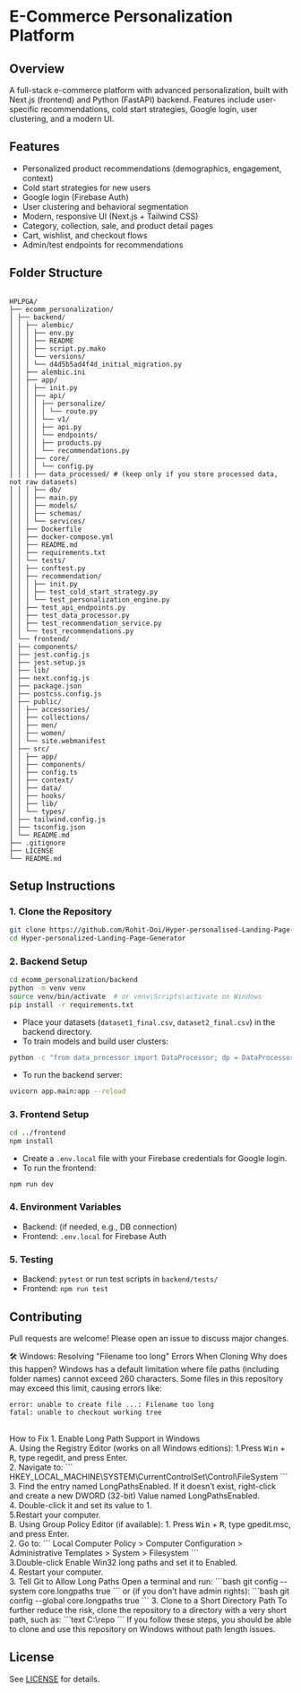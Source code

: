 # E-Commerce Personalization Platform

## Overview
A full-stack e-commerce platform with advanced personalization, built with Next.js (frontend) and Python (FastAPI) backend. Features include user-specific recommendations, cold start strategies, Google login, user clustering, and a modern UI.

## Features
- Personalized product recommendations (demographics, engagement, context)
- Cold start strategies for new users
- Google login (Firebase Auth)
- User clustering and behavioral segmentation
- Modern, responsive UI (Next.js + Tailwind CSS)
- Category, collection, sale, and product detail pages
- Cart, wishlist, and checkout flows
- Admin/test endpoints for recommendations

## Folder Structure
```

HPLPGA/
├── ecomm_personalization/
│ ├── backend/
│ │ ├── alembic/
│ │ │ ├── env.py
│ │ │ ├── README
│ │ │ ├── script.py.mako
│ │ │ └── versions/
│ │ │ └── d4d5b5ad4f4d_initial_migration.py
│ │ ├── alembic.ini
│ │ ├── app/
│ │ │ ├── init.py
│ │ │ ├── api/
│ │ │ │ ├── personalize/
│ │ │ │ │ └── route.py
│ │ │ │ └── v1/
│ │ │ │ ├── api.py
│ │ │ │ └── endpoints/
│ │ │ │ ├── products.py
│ │ │ │ └── recommendations.py
│ │ │ ├── core/
│ │ │ │ └── config.py
│ │ │ ├── data_processed/ # (keep only if you store processed data, not raw datasets)
│ │ │ ├── db/
│ │ │ ├── main.py
│ │ │ ├── models/
│ │ │ ├── schemas/
│ │ │ └── services/
│ │ ├── Dockerfile
│ │ ├── docker-compose.yml
│ │ ├── README.md
│ │ ├── requirements.txt
│ │ └── tests/
│ │ ├── conftest.py
│ │ ├── recommendation/
│ │ │ ├── init.py
│ │ │ ├── test_cold_start_strategy.py
│ │ │ └── test_personalization_engine.py
│ │ ├── test_api_endpoints.py
│ │ ├── test_data_processor.py
│ │ ├── test_recommendation_service.py
│ │ └── test_recommendations.py
│ └── frontend/
│ ├── components/
│ ├── jest.config.js
│ ├── jest.setup.js
│ ├── lib/
│ ├── next.config.js
│ ├── package.json
│ ├── postcss.config.js
│ ├── public/
│ │ ├── accessories/
│ │ ├── collections/
│ │ ├── men/
│ │ ├── women/
│ │ └── site.webmanifest
│ ├── src/
│ │ ├── app/
│ │ ├── components/
│ │ ├── config.ts
│ │ ├── context/
│ │ ├── data/
│ │ ├── hooks/
│ │ ├── lib/
│ │ └── types/
│ ├── tailwind.config.js
│ ├── tsconfig.json
│ └── README.md
├── .gitignore
├── LICENSE
└── README.md

```

## Setup Instructions

### 1. Clone the Repository
```bash
git clone https://github.com/Rohit-Doi/Hyper-personalised-Landing-Page-Generator
cd Hyper-personalized-Landing-Page-Generator
```

### 2. Backend Setup
```bash
cd ecomm_personalization/backend
python -m venv venv
source venv/bin/activate  # or venv\Scripts\activate on Windows
pip install -r requirements.txt
```
- Place your datasets (`dataset1_final.csv`, `dataset2_final.csv`) in the backend directory.
- To train models and build user clusters:
```bash
python -c "from data_processor import DataProcessor; dp = DataProcessor(); dp.load_data().create_user_sessions().create_user_segments().build_recommendation_model(); print('User clustering and cold start models built successfully.')"
```
- To run the backend server:
```bash
uvicorn app.main:app --reload
```

### 3. Frontend Setup
```bash
cd ../frontend
npm install
```
- Create a `.env.local` file with your Firebase credentials for Google login.
- To run the frontend:
```bash
npm run dev
```

### 4. Environment Variables
- Backend: (if needed, e.g., DB connection)
- Frontend: `.env.local` for Firebase Auth

### 5. Testing
- Backend: `pytest` or run test scripts in `backend/tests/`
- Frontend: `npm run test`

## Contributing
Pull requests are welcome! Please open an issue to discuss major changes.

🛠️ Windows: Resolving "Filename too long" Errors When Cloning
Why does this happen?
Windows has a default limitation where file paths (including folder names) cannot exceed 260 characters. Some files in this repository may exceed this limit, causing errors like:
```text
error: unable to create file ...: Filename too long
fatal: unable to checkout working tree
```
<br>
How to Fix
1. Enable Long Path Support in Windows
<br>
A. Using the Registry Editor (works on all Windows editions):
1.Press <kbd>Win</kbd> + <kbd>R</kbd>, type regedit, and press Enter.
<br>
2. Navigate to:
```
HKEY_LOCAL_MACHINE\SYSTEM\CurrentControlSet\Control\FileSystem
```
<br>
3. Find the entry named LongPathsEnabled.
If it doesn’t exist, right-click and create a new DWORD (32-bit) Value named LongPathsEnabled.
<br>
4. Double-click it and set its value to 1.
<br>
5.Restart your computer.
<br>
B. Using Group Policy Editor (if available):
1. Press <kbd>Win</kbd> + <kbd>R</kbd>, type gpedit.msc, and press Enter.
<br>
2. Go to:
```
Local Computer Policy > Computer Configuration > Administrative Templates > System > Filesystem
```
<br>
3.Double-click Enable Win32 long paths and set it to Enabled.
<br>
4. Restart your computer.
<br>
3. Tell Git to Allow Long Paths
Open a terminal and run:
```bash
git config --system core.longpaths true
```
or (if you don’t have admin rights):
```bash
git config --global core.longpaths true
```
3. Clone to a Short Directory Path
To further reduce the risk, clone the repository to a directory with a very short path, such as:
```text
C:\repo
```
If you follow these steps, you should be able to clone and use this repository on Windows without path length issues.


## License
See [LICENSE](LICENSE) for details.












